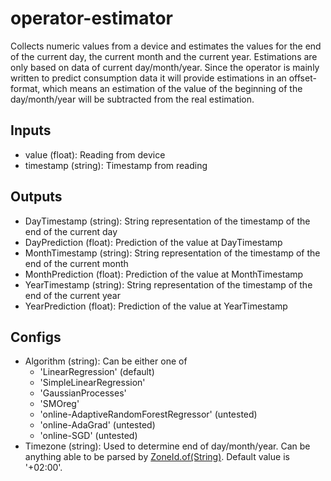 # operator-estimator

Collects numeric values from a device and estimates the values for the end of the current day, the current month and the current year.
Estimations are only based on data of current day/month/year.
Since the operator is mainly written to predict consumption data it will provide estimations in an offset-format,
 which means an estimation of the value of the beginning of the day/month/year will be subtracted from the real estimation.    

## Inputs

* value (float): Reading from device
* timestamp (string): Timestamp from reading

## Outputs

* DayTimestamp (string): String representation of the timestamp of the end of the current day
* DayPrediction (float): Prediction of the value at DayTimestamp
* MonthTimestamp (string): String representation of the timestamp of the end of the current month
* MonthPrediction (float): Prediction of the value at MonthTimestamp
* YearTimestamp (string): String representation of the timestamp of the end of the current year
* YearPrediction (float): Prediction of the value at YearTimestamp

## Configs
 * Algorithm (string): Can be either one of
   + 'LinearRegression' (default)
   + 'SimpleLinearRegression'
   + 'GaussianProcesses'
   + 'SMOreg'
   + 'online-AdaptiveRandomForestRegressor' (untested)
   + 'online-AdaGrad' (untested)
   + 'online-SGD' (untested)
 * Timezone (string): Used to determine end of day/month/year. Can be anything able to be parsed by [ZoneId.of(String)](https://docs.oracle.com/javase/8/docs/api/java/time/ZoneId.html#of-java.lang.String-).
   Default value is '+02:00'.
